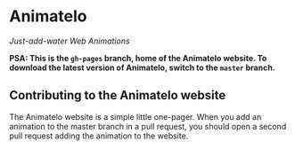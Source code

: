 # Animatelo
*Just-add-water Web Animations*

**PSA: This is the `gh-pages` branch, home of the Animatelo website. To download the latest version of Animatelo, switch to the `master` branch.**

## Contributing to the Animatelo website
The Animatelo website is a simple little one-pager. When you add an animation to the master branch in a pull request, you should open a second pull request adding the animation to the website.
